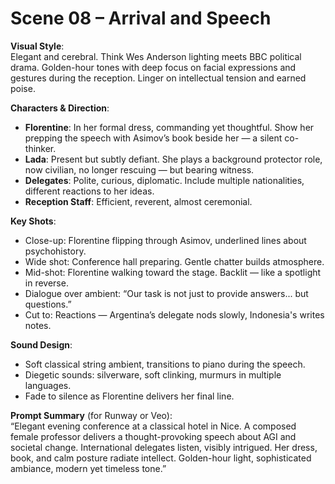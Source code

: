 # Scene 08 – Arrival and Speech

**Visual Style**:  
Elegant and cerebral. Think Wes Anderson lighting meets BBC political drama. Golden-hour tones with deep focus on facial expressions and gestures during the reception. Linger on intellectual tension and earned poise.

**Characters & Direction**:  
- **Florentine**: In her formal dress, commanding yet thoughtful. Show her prepping the speech with Asimov’s book beside her — a silent co-thinker.  
- **Lada**: Present but subtly defiant. She plays a background protector role, now civilian, no longer rescuing — but bearing witness.  
- **Delegates**: Polite, curious, diplomatic. Include multiple nationalities, different reactions to her ideas.  
- **Reception Staff**: Efficient, reverent, almost ceremonial.

**Key Shots**:  
- Close-up: Florentine flipping through Asimov, underlined lines about psychohistory.  
- Wide shot: Conference hall preparing. Gentle chatter builds atmosphere.  
- Mid-shot: Florentine walking toward the stage. Backlit — like a spotlight in reverse.  
- Dialogue over ambient: “Our task is not just to provide answers... but questions.”  
- Cut to: Reactions — Argentina’s delegate nods slowly, Indonesia's writes notes.

**Sound Design**:  
- Soft classical string ambient, transitions to piano during the speech.  
- Diegetic sounds: silverware, soft clinking, murmurs in multiple languages.  
- Fade to silence as Florentine delivers her final line.

**Prompt Summary** (for Runway or Veo):  
“Elegant evening conference at a classical hotel in Nice. A composed female professor delivers a thought-provoking speech about AGI and societal change. International delegates listen, visibly intrigued. Her dress, book, and calm posture radiate intellect. Golden-hour light, sophisticated ambiance, modern yet timeless tone.”
